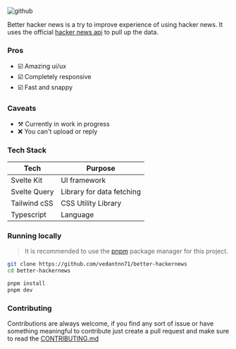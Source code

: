![github](https://user-images.githubusercontent.com/70624701/197326161-26b1791f-b6dc-4788-b14b-0f40c3084470.svg)

Better hacker news is a try to improve experience of using hacker news. It uses the official [hacker news api](//github.com/HackerNews/API) to pull up the data.

### Pros
- ☑️ Amazing ui/ux
- ☑️ Completely responsive
- ☑️ Fast and snappy

### Caveats
- ⚒ Currently in work in progress
- ❌ You can't upload or reply

### Tech Stack

| Tech         | Purpose                   |
| ------------ | ------------------------- |
| Svelte Kit   | UI framework              |
| Svelte Query | Library for data fetching |
| Tailwind cSS | CSS Utility Library       |
| Typescript   | Language                  |

### Running locally

> It is recommended to use the [pnpm](//pnpm.io) package manager for this project.

```bash
git clone https://github.com/vedantnn71/better-hackernews
cd better-hackernews

pnpm install
pnpm dev
```

### Contributing

Contributions are always welcome, if you find any sort of issue or have something meaningful to contribute just create a pull request and make sure to read the [CONTRIBUTING.md](./CONTRIBUTING.md)
